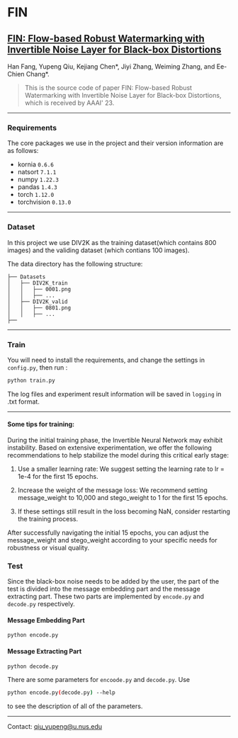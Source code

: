# FIN



## [FIN: Flow-based Robust Watermarking with Invertible Noise Layer for Black-box Distortions](https://ojs.aaai.org/index.php/AAAI/article/view/25633)



Han Fang, Yupeng Qiu, Kejiang Chen*, Jiyi Zhang, Weiming Zhang, and Ee-Chien Chang*.

> This is the source code of paper FIN: Flow-based Robust Watermarking with Invertible Noise Layer for Black-box Distortions, which is received by AAAI' 23.


****

### Requirements

The core packages we use in the project and their version information are as follows:

- kornia `0.6.6`
- natsort `7.1.1`
- numpy `1.22.3`
- pandas `1.4.3`
- torch `1.12.0`
- torchvision `0.13.0`

****

### Dataset

In this project we use DIV2K as the training dataset(which contains 800 images) and the validing dataset (which contians 100 images).

The data directory has the following structure:
```
├── Datasets
│   ├── DIV2K_train
│   │   ├── 0001.png
│   │   ├── ...
│   ├── DIV2K_valid
│   │   ├── 0801.png
│   │   ├── ...
├── 

```


****


### Train
You will need to install the requirements, and change the settings in `config.py`, then run :

```bash
python train.py
```

The log files and experiment result information will be saved in `logging` in .txt format.
****

#### Some tips for training:

During the initial training phase, the Invertible Neural Network may exhibit instability. Based on extensive experimentation, we offer the following recommendations to help stabilize the model during this critical early stage:

1. Use a smaller learning rate: We suggest setting the learning rate to lr = 1e-4 for the first 15 epochs.

2. Increase the weight of the message loss: We recommend setting message_weight to 10,000 and stego_weight to 1 for the first 15 epochs.

3. If these settings still result in the loss becoming NaN, consider restarting the training process.

After successfully navigating the initial 15 epochs, you can adjust the message_weight and stego_weight according to your specific needs for robustness or visual quality.

### Test

Since the black-box noise needs to be added by the user, the part of the test is divided into the message embedding part and the message extracting part. These two parts are implemented by `encode.py` and `decode.py` respectively.

#### Message Embedding Part
```bash
python encode.py
```


#### Message Extracting Part
```bash
python decode.py
```

There are some parameters for `encoode.py` and `decode.py`. Use
```bash
python encode.py(decode.py) --help
```
to see the description of all of the parameters.
****




Contact: [qiu_yupeng@u.nus.edu](mailto:qiu_yupeng@u.nus.edu)

